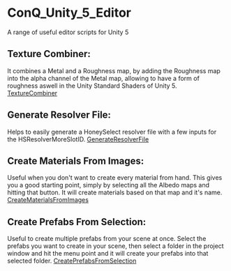 # ConQ_Unity_5_Editor

A range of useful editor scripts for Unity 5

## Texture Combiner:
It combines a Metal and a Roughness map, by adding the Roughness map into the alpha channel of the Metal map, allowing to have a form of roughness aswell in the Unity Standard Shaders of Unity 5. [TextureCombiner](https://github.com/ConQode/ConQ_Unity_5_Editor/blob/main/Assets/Editor/TextureCombiner.cs)

## Generate Resolver File:
Helps to easily generate a HoneySelect resolver file with a few inputs for the HSResolverMoreSlotID. [GenerateResolverFile](https://github.com/ConQode/ConQ_Unity_5_Editor/blob/main/Assets/Editor/GenerateResolverFile.cs)

## Create Materials From Images:
Useful when you don't want to create every material from hand. This gives you a good starting point, simply by selecting all the Albedo maps and hitting that button. It will create materials based on that map and it's name. [CreateMaterialsFromImages](https://github.com/ConQode/ConQ_Unity_5_Editor/blob/main/Assets/Editor/CreateMaterialsFromImages.cs)

## Create Prefabs From Selection:
Useful to create multiple prefabs from your scene at once. Select the prefabs you want to create in your scene, then select a folder in the project window and hit the menu point and it will create your prefabs into that selected folder. [CreatePrefabsFromSelection](https://github.com/ConQode/ConQ_Unity_5_Editor/blob/main/Assets/Editor/CreatePrefabFromSelection.cs)
